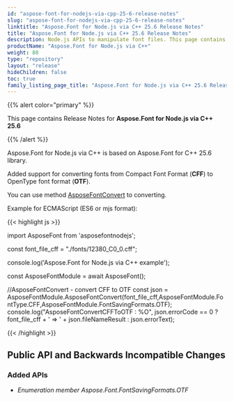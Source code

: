 ```yaml
---
id: "aspose-font-for-nodejs-via-cpp-25-6-release-notes"
slug: "aspose-font-for-nodejs-via-cpp-25-6-release-notes"
linktitle: "Aspose.Font for Node.js via C++ 25.6 Release Notes"
title: "Aspose.Font for Node.js via C++ 25.6 Release Notes"
description: Node.js APIs to manipulate font files. This page contains new Aspose.Font for Node.js via C++ features, enhancement, and bug fixes in 2025, version 25.6.
productName: "Aspose.Font for Node.js via C++"
weight: 80
type: "repository"
layout: "release"
hideChildren: false
toc: true
family_listing_page_title: "Aspose.Font for Node.js via C++ 25.6 Release Notes"
---
```


{{% alert color="primary" %}}

This page contains Release Notes for **Aspose.Font for Node.js via C++ 25.6**

{{% /alert %}}

Aspose.Font for Node.js via C++ is based on Aspose.Font for C++ 25.6 library.

Added support for converting fonts from Compact Font Format (**CFF**) to OpenType font format (**OTF**).

You can use method [AsposeFontConvert](https://https://reference.aspose.com/font/nodejs-cpp/convert/asposefontconvert/) to converting.


Example for ECMAScript (ES6 or mjs format):

{{< highlight js >}}

import AsposeFont from 'asposefontnodejs';

const font_file_cff = "./fonts/12380_C0_0.cff";

console.log('Aspose.Font for Node.js via C++ example');

const AsposeFontModule = await AsposeFont();

//AsposeFontConvert - convert CFF to OTF
const json = AsposeFontModule.AsposeFontConvert(font_file_cff,AsposeFontModule.FontType.CFF,AsposeFontModule.FontSavingFormats.OTF);
console.log("AsposeFontConvertCFFToOTF : %O",  json.errorCode == 0 ? font_file_cff + ' => ' + json.fileNameResult : json.errorText);

{{< /highlight >}}


## Public API and Backwards Incompatible Changes
### Added APIs
* *Enumeration member Aspose.Font.FontSavingFormats.OTF*

<!--## **Improvements and Changes**-->
